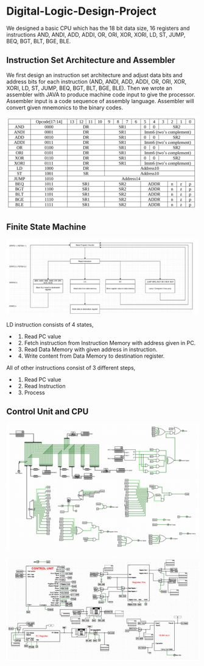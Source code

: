 # Digital-Logic-Design-Project
We designed a basic CPU which has the 18 bit data size, 16 registers and instructions AND, ANDI, ADD, ADDI, OR, ORI, XOR, XORI, LD, ST, JUMP, BEQ, BGT, BLT, BGE, BLE.

## Instruction Set Architecture and Assembler
We first design an instruction set architecture and adjust data bits and address bits for each instruction (AND, ANDI, ADD, ADDI, OR, ORI, XOR, XORI, LD, ST, JUMP, BEQ, BGT, BLT, BGE, BLE).
Then we wrote an assembler with JAVA to produce machine code input to give the processor. Assembler input is a code sequence of assembly language. Assembler will convert given mnemonics to the binary codes.

![Instruction Set Architecture](https://github.com/gokseltokur/Digital-Logic-Design-Project/blob/master/Screenshot%20from%202020-02-01%2018-45-18.png)

## Finite State Machine
![Finite State Machine](https://github.com/gokseltokur/Digital-Logic-Design-Project/blob/master/finitestatemachine.png)

LD instruction consists of 4 states,
* 1. Read PC value
* 2. Fetch instruction from Instruction Memory with address given in PC.
* 3. Read Data Memory with given address in instruction.
* 4. Write content from Data Memory to destination register.

All of other instructions consist of 3 different steps,
* 1. Read PC value
* 2. Read Instruction
* 3. Process

## Control Unit and CPU
![Control Unit](https://github.com/gokseltokur/Digital-Logic-Design-Project/blob/master/controlunit.png)

![CPU](https://github.com/gokseltokur/Digital-Logic-Design-Project/blob/master/cpu.png)
